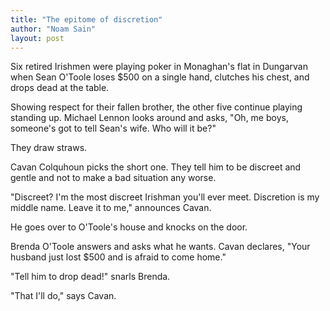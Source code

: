 ```yaml
---
title: "The epitome of discretion"
author: "Noam Sain"
layout: post
---
```


Six retired Irishmen were playing poker in Monaghan's flat in Dungarvan when Sean O'Toole loses $500 on a single hand, clutches his chest, and drops dead at the table.  
  
Showing respect for their fallen brother, the other five continue playing standing up. Michael Lennon looks around and asks, "Oh, me boys, someone's got to tell Sean's wife. Who will it be?"

They draw straws.

Cavan Colquhoun picks the short one. They tell him to be discreet and gentle and not to make a bad situation any worse.

"Discreet? I'm the most discreet Irishman you'll ever meet. Discretion is my middle name. Leave it to me," announces Cavan.

He goes over to O'Toole's house and knocks on the door.

Brenda O'Toole answers and asks what he wants. Cavan declares, "Your husband just lost $500 and is afraid to come home."

"Tell him to drop dead!" snarls Brenda.

"That I'll do," says Cavan.